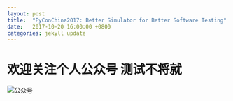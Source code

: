 ```yaml
---
layout: post
title:  "PyConChina2017: Better Simulator for Better Software Testing"
date:   2017-10-20 16:00:00 +0800
categories: jekyll update
---
```


# 欢迎关注个人公众号 **测试不将就**

![公众号](../images/wechat.png)